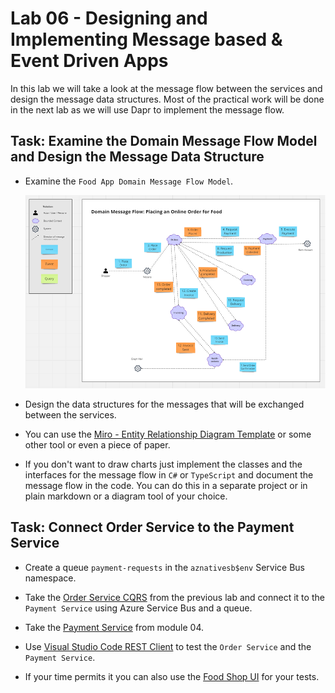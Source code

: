 # Lab 06 - Designing and Implementing Message based & Event Driven Apps

In this lab we will take a look at the message flow between the services and design the message data structures. Most of the practical work will be done in the next lab as we will use Dapr to implement the message flow.

## Task: Examine the Domain Message Flow Model and Design the Message Data Structure

- Examine the `Food App Domain Message Flow Model`. 

    ![domain-message-flow-model](_images/domain-message-flow.png)

- Design the data structures for the messages that will be exchanged between the services.

- You can use the [Miro - Entity Relationship Diagram Template](https://miro.com/templates/entity-relationship-diagram/) or some other tool or even a piece of paper.

- If you don't want to draw charts just implement the classes and the interfaces for the message flow in `C#` or `TypeScript` and document the message flow in the code. You can do this in a separate project or in plain markdown or a diagram tool of your choice.

## Task: Connect Order Service to the Payment Service

- Create a queue `payment-requests` in the `aznativesb$env` Service Bus namespace.

- Take the [Order Service CQRS](./starter/orders-service-cqrs/) from the previous lab and connect it to the `Payment Service` using Azure Service Bus and a queue.

- Take the [Payment Service](./starter/payment-service/) from module 04.

- Use [Visual Studio Code REST Client](https://marketplace.visualstudio.com/items?itemName=humao.rest-client) to test the `Order Service` and the `Payment Service`.

- If your time permits it you can also use the [Food Shop UI](/app/web/food-shop/) for your tests.